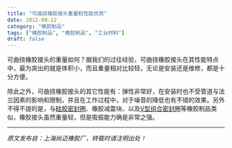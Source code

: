 ```yaml
---
title: "可曲挠橡胶接头重量和性能优势"
date: 2012-09-12
category: "橡胶制品"
tags: ["橡胶制品", "橡胶制品", "工业材料"]
draft: false
---
```


可曲挠橡胶接头的重量如何？据我们的过往经验，可曲挠橡胶接头在其性能特点中，最为突出的就是体积小，而且重量相对比较轻，无论是安装还是维修，都是十分方便。

除此之外，可曲挠橡胶接头的其它性能有：弹性非常好，在安装时也不受管道与法兰因素的影响和限制，并且在工作过程中，对于噪音的降低也有不错的效果。另外不得不提的是，与[硅胶密封圈](http://www.smpolymer.com/)、橡胶减震块、以及[V型组合密封圈](http://www.smpolymer.com/xiangjiaozhipin/130/)等橡胶制品类似，橡胶接头虽然重量轻，但是吸振能力确是非常之强。

---

*原文发布自：上海尚迈橡胶厂，转载时请注明出处！*
